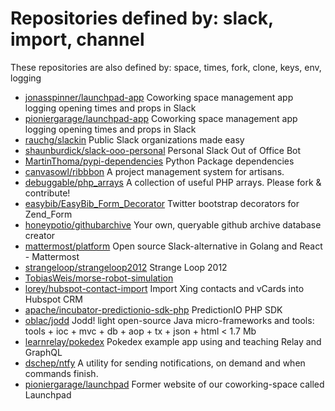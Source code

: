 # Repositories defined by: slack, import, channel

These repositories are also defined by: space, times, fork, clone, keys, env, logging

- [jonasspinner/launchpad-app](https://api.github.com/repos/jonasspinner/launchpad-app)
  Coworking space management app logging opening times and props in Slack
- [pioniergarage/launchpad-app](https://api.github.com/repos/pioniergarage/launchpad-app)
  Coworking space management app logging opening times and props in Slack
- [rauchg/slackin](https://api.github.com/repos/rauchg/slackin)
  Public Slack organizations made easy
- [shaunburdick/slack-ooo-personal](https://api.github.com/repos/shaunburdick/slack-ooo-personal)
  Personal Slack Out of Office Bot
- [MartinThoma/pypi-dependencies](https://api.github.com/repos/MartinThoma/pypi-dependencies)
  Python Package dependencies
- [canvasowl/ribbbon](https://api.github.com/repos/canvasowl/ribbbon)
  A project management system for artisans.
- [debuggable/php_arrays](https://api.github.com/repos/debuggable/php_arrays)
  A collection of useful PHP arrays. Please fork & contribute!
- [easybib/EasyBib_Form_Decorator](https://api.github.com/repos/easybib/EasyBib_Form_Decorator)
  Twitter bootstrap decorators for Zend_Form
- [honeypotio/githubarchive](https://api.github.com/repos/honeypotio/githubarchive)
  Your own, queryable github archive database creator
- [mattermost/platform](https://api.github.com/repos/mattermost/platform)
  Open source Slack-alternative in Golang and React - Mattermost
- [strangeloop/strangeloop2012](https://api.github.com/repos/strangeloop/strangeloop2012)
  Strange Loop 2012
- [TobiasWeis/morse-robot-simulation](https://api.github.com/repos/TobiasWeis/morse-robot-simulation)
- [lorey/hubspot-contact-import](https://api.github.com/repos/lorey/hubspot-contact-import)
  Import Xing contacts and vCards into Hubspot CRM
- [apache/incubator-predictionio-sdk-php](https://api.github.com/repos/apache/incubator-predictionio-sdk-php)
  PredictionIO PHP SDK
- [oblac/jodd](https://api.github.com/repos/oblac/jodd)
  Jodd! light open-source Java micro-frameworks and tools: tools + ioc + mvc + db + aop + tx + json + html < 1.7 Mb
- [learnrelay/pokedex](https://api.github.com/repos/learnrelay/pokedex)
  Pokedex example app using and teaching Relay and GraphQL
- [dschep/ntfy](https://api.github.com/repos/dschep/ntfy)
  A utility for sending notifications, on demand and when commands finish.
- [pioniergarage/launchpad](https://api.github.com/repos/pioniergarage/launchpad)
  Former website of our coworking-space called Launchpad
